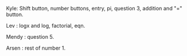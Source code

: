 Kyle: Shift button, number buttons, entry, pi, question 3, addition and "=" button.

Lev : logx and log, factorial, eqn.

Mendy : question 5.

Arsen : rest of number 1.
